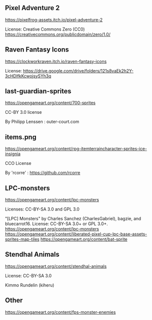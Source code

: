 ## Pixel Adventure 2

https://pixelfrog-assets.itch.io/pixel-adventure-2

License: Creative Commons Zero (CC0)
https://creativecommons.org/publicdomain/zero/1.0/

## Raven Fantasy Icons

https://clockworkraven.itch.io/raven-fantasy-icons

License: https://drive.google.com/drive/folders/121s8vaEk2h2Y-3cHDlfkKcwojsySYh3q

## last-guardian-sprites

https://opengameart.org/content/700-sprites

CC-BY 3.0 license

By Philipp Lenssen : outer-court.com 

## items.png

https://opengameart.org/content/rpg-itemterraincharacter-sprites-ice-insignia

CCO License

By 'rcorre' : https://github.com/rcorre

## LPC-monsters

https://opengameart.org/content/lpc-monsters

Licenses: CC-BY-SA 3.0 and GPL 3.0

"[LPC] Monsters" by Charles Sanchez (CharlesGabriel), bagzie, and bluecarrot16. License: CC-BY-SA 3.0+ or GPL 3.0+. https://opengameart.org/content/lpc-monsters https://opengameart.org/content/liberated-pixel-cup-lpc-base-assets-sprites-map-tiles https://opengameart.org/content/bat-sprite

## Stendhal Animals

https://opengameart.org/content/stendhal-animals

License: CC-BY-SA 3.0

Kimmo Rundelin (kiheru)

## Other

https://opengameart.org/content/fps-monster-enemies


